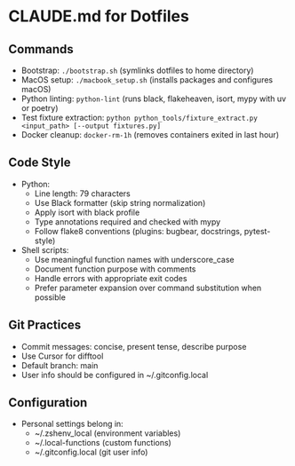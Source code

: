 # CLAUDE.md for Dotfiles

## Commands
- Bootstrap: `./bootstrap.sh` (symlinks dotfiles to home directory)
- MacOS setup: `./macbook_setup.sh` (installs packages and configures macOS)
- Python linting: `python-lint` (runs black, flakeheaven, isort, mypy with uv or poetry)
- Test fixture extraction: `python python_tools/fixture_extract.py <input_path> [--output fixtures.py]`
- Docker cleanup: `docker-rm-1h` (removes containers exited in last hour)

## Code Style
- Python:
  - Line length: 79 characters
  - Use Black formatter (skip string normalization)
  - Apply isort with black profile
  - Type annotations required and checked with mypy
  - Follow flake8 conventions (plugins: bugbear, docstrings, pytest-style)
- Shell scripts:
  - Use meaningful function names with underscore_case
  - Document function purpose with comments
  - Handle errors with appropriate exit codes
  - Prefer parameter expansion over command substitution when possible

## Git Practices
- Commit messages: concise, present tense, describe purpose
- Use Cursor for difftool
- Default branch: main
- User info should be configured in ~/.gitconfig.local

## Configuration
- Personal settings belong in:
  - ~/.zshenv_local (environment variables)
  - ~/.local-functions (custom functions)
  - ~/.gitconfig.local (git user info)